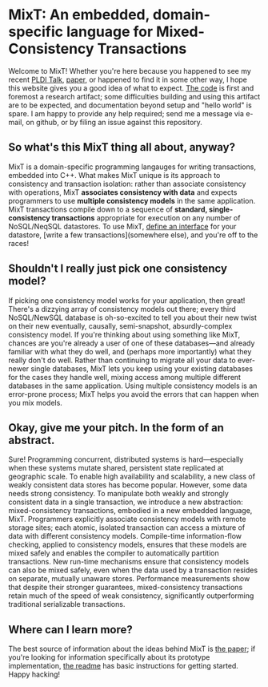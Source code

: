 MixT: An embedded, domain-specific language for Mixed-Consistency Transactions
==============================================================================

Welcome to MixT!  Whether you're here because you happened to see my recent [PLDI Talk](https://pldi18.sigplan.org/event/pldi-2018-papers-mixt-a-language-for-mixing-consistency-in-geodistributed-transactions), [paper](https://dl.acm.org/citation.cfm?id=3192375), or happened to find it in some other way, I hope this website gives you a good idea of what to expect.  [The code](https://github.com/mpmilano/MixT/edit) is first and foremost a research artifact; some difficulties building and using this artifact are to be expected, and documentation beyond setup and "hello world" is spare.  I am happy to provide any help required; send me a message via e-mail, on github, or by filing an issue against this repository.

So what's this MixT thing all about, anyway?
--------------------------------------------

MixT is a domain-specific programming langauges for writing transactions, embedded into C++.  What makes MixT unique is its approach to consistency and transaction isolation: rather than associate consistency with operations, MixT __associates consistency with data__ and expects programmers to use __multiple consistency models__ in the same application.  MixT transactions compile down to a sequence of **standard, single-consistency transactions** appropriate for execution on any number of NoSQL/NeqSQL datastores.  To use MixT, [define an interface](somewhere) for your datastore, [write a few transactions](somewhere else),  and you're off to the races! 

Shouldn't I really just pick one consistency model?
---------------------------------------------

If picking one consistency model works for your application, then great!  There's a dizzying array of consistency models out there; every third NoSQL/NewSQL database is oh-so-excited to tell you about their new twist on their new eventually, causally, semi-snapshot, absurdly-complex consistency model.  If you're thinking about using something like MixT, chances are you're already a user of one of these databases—and already familiar with what they do well, and (perhaps more importantly) what they really don't do well.  Rather than continuing to migrate all your data to ever-newer single databases, MixT lets you keep using your existing databases for the cases they handle well, mixing access among multiple different databases in the same application.  Using multiple consistency models is an error-prone process; MixT helps you avoid the errors that can happen when you mix models.

Okay, give me your pitch. In the form of an abstract.
-------------------------
Sure! Programming concurrent, distributed systems is hard—especially when these systems mutate shared, persistent state replicated at geographic scale. To enable high availability and scalability, a new class of weakly consistent data stores has become popular. However, some data needs strong consistency. To manipulate both weakly and strongly consistent data in a single transaction, we introduce a new abstraction: mixed-consistency transactions, embodied in a new embedded language, MixT. Programmers explicitly associate consistency models with remote storage sites; each atomic, isolated transaction can access a mixture of data with different consistency models. Compile-time information-flow checking, applied to consistency models, ensures that these models are mixed safely and enables the compiler to automatically partition transactions. New run-time mechanisms ensure that consistency models can also be mixed safely, even when the data used by a transaction resides on separate, mutually unaware stores. Performance measurements show that despite their stronger guarantees, mixed-consistency transactions retain much of the speed of weak consistency, significantly outperforming traditional serializable transactions.

Where can I learn more?
-----------------------
The best source of information about the ideas behind MixT is [the paper](https://dl.acm.org/citation.cfm?id=3192375); if you're looking for information specifically about its prototype implementation, [the readme](https://github.com/mpmilano/MixT/blob/master/README.md) has basic instructions for getting started.  Happy hacking! 
